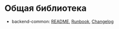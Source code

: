 # Общая библиотека

- backend-common: [README](../modules/backend-common/README.md), [Runbook](../modules/backend-common/runbook.md), [Changelog](../modules/backend-common/changelog.md)
